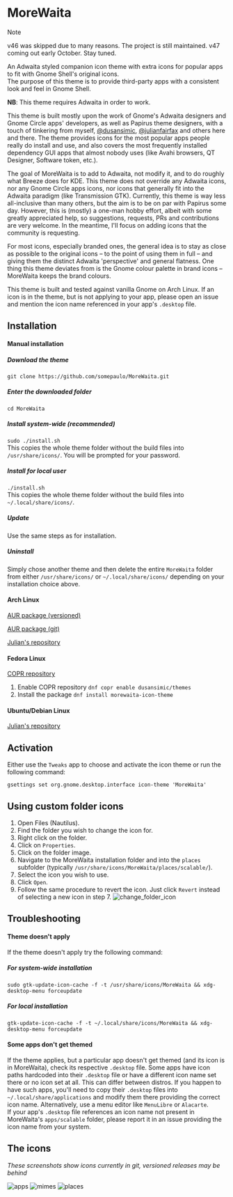 # MoreWaita
> [!NOTE]
> v46 was skipped due to many reasons. The project is still maintained. v47 coming out early October. Stay tuned.

An Adwaita styled companion icon theme with extra icons for popular apps to fit with Gnome Shell's original icons.  
The purpose of this theme is to provide third-party apps with a consistent look and feel in Gnome Shell.

**NB**: This theme requires Adwaita in order to work.

This theme is built mostly upon the work of Gnome's Adwaita designers and Gnome Circle apps' developers, as well as Papirus theme designers, with a touch of tinkering from myself, [@dusansimic](https://github.com/dusansimic), [@julianfairfax](https://github.com/julianfairfax) and others here and there. The theme provides icons for the most popular apps people really do install and use, and also covers the most frequently installed dependency GUI apps that almost nobody uses (like Avahi browsers, QT Designer, Software token, etc.).

The goal of MoreWaita is to add to Adwaita, not modify it, and to do roughly what Breeze does for KDE. This theme does not override any Adwaita icons, nor any Gnome Circle apps icons, nor icons that generally fit into the Adwaita paradigm (like Transmission GTK). Currently, this theme is way less all-inclusive than many others, but the aim is to be on par with Papirus some day. However, this is (mostly) a one-man hobby effort, albeit with some greatly appreciated help, so suggestions, requests, PRs and contributions are very welcome. In the meantime, I'll focus on adding icons that the community is requesting.

For most icons, especially branded ones, the general idea is to stay as close as possible to the original icons – to the point of using them in full – and giving them the distinct Adwaita 'perspective' and general flatness. One thing this theme deviates from is the Gnome colour palette in brand icons – MoreWaita keeps the brand colours.

This theme is built and tested against vanilla Gnome on Arch Linux. If an icon is in the theme, but is not applying to your app, please open an issue and mention the icon name referenced in your app's `.desktop` file.

## Installation

#### Manual installation
##### Download the theme
`git clone https://github.com/somepaulo/MoreWaita.git`

##### Enter the downloaded folder
`cd MoreWaita`

##### Install system-wide (recommended)
`sudo ./install.sh`  
This copies the whole theme folder without the build files into `/usr/share/icons/`. You will be prompted for your password.

##### Install for local user
`./install.sh`  
This copies the whole theme folder without the build files into `~/.local/share/icons/`.

##### Update
Use the same steps as for installation.

##### Uninstall
Simply chose another theme and then delete the entire `MoreWaita` folder from either `/usr/share/icons/` or `~/.local/share/icons/` depending on your installation choice above. 

#### Arch Linux
[AUR package (versioned)](https://aur.archlinux.org/packages/morewaita)

[AUR package (git)](https://aur.archlinux.org/packages/morewaita-git)

[Julian's repository](https://gitlab.com/julianfairfax/package-repo#how-to-add-repository-for-arch-based-linux-distributions)

#### Fedora Linux
[COPR repository](https://copr.fedorainfracloud.org/coprs/dusansimic/themes)

1. Enable COPR repository `dnf copr enable dusansimic/themes`
2. Install the package `dnf install morewaita-icon-theme`

#### Ubuntu/Debian Linux

[Julian's repository](https://gitlab.com/julianfairfax/package-repo#how-to-add-repository-for-debian-based-linux-distributions)

## Activation
Either use the `Tweaks` app to choose and activate the icon theme or run the following command:

`gsettings set org.gnome.desktop.interface icon-theme 'MoreWaita'`

## Using custom folder icons
1. Open Files (Nautilus).
2. Find the folder you wish to change the icon for.
3. Right click on the folder.
4. Click on `Properties`.
5. Click on the folder image.
6. Navigate to the MoreWaita installation folder and into the `places` subfolder (typically `/usr/share/icons/MoreWaita/places/scalable/`).
7. Select the icon you wish to use.
8. Click `Open`.
9. Follow the same procedure to revert the icon. Just click `Revert` instead of selecting a new icon in step 7.
![change_folder_icon](https://github.com/somepaulo/MoreWaita/assets/15643750/05e88cbc-3c77-4e1b-a8bd-3e15b84972fa)

## Troubleshooting

#### Theme doesn't apply
If the theme doesn't apply try the following command:

##### For system-wide installation
`sudo gtk-update-icon-cache -f -t /usr/share/icons/MoreWaita && xdg-desktop-menu forceupdate`

##### For local installation
`gtk-update-icon-cache -f -t ~/.local/share/icons/MoreWaita && xdg-desktop-menu forceupdate`

#### Some apps don't get themed
If the theme applies, but a particular app doesn't get themed (and its icon is in MoreWaita), check its respective `.desktop` file. Some apps have icon paths hardcoded into their `.desktop` file or have a different icon name set there or no icon set at all. This can differ between distros. If you happen to have such apps, you'll need to copy their `.desktop` files into `~/.local/share/applications` and modify them there providing the correct icon name. Alternatively, use a menu editor like `MenuLibre` or `Alacarte`.  
If your app's `.desktop` file references an icon name not present in MoreWaita's `apps/scalable` folder, please report it in an issue providing the icon name from your system. 

## The icons
_These screenshots show icons currently in git, versioned releases may be behind_

![apps](https://github.com/user-attachments/assets/c444932c-da36-4b86-a274-b48469d88b25)
![mimes](https://github.com/user-attachments/assets/50458018-2f31-48af-a093-7b2fa636e140)
![places](https://github.com/user-attachments/assets/2898f016-c8f2-4647-b49b-24214fa8829d)
